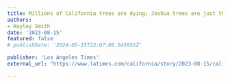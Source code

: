 ```yaml
---
title: Millions of California trees are dying; Joshua trees are just the latest victims
authors:
- Hayley Smith
date: '2023-08-15'
featured: false
# publishDate: '2024-05-15T23:07:06.545856Z'

publisher: 'Los Angeles Times'
external_url: "https://www.latimes.com/california/story/2023-08-15/california-trees-are-dying-at-an-accelerated-pace"

---
```

